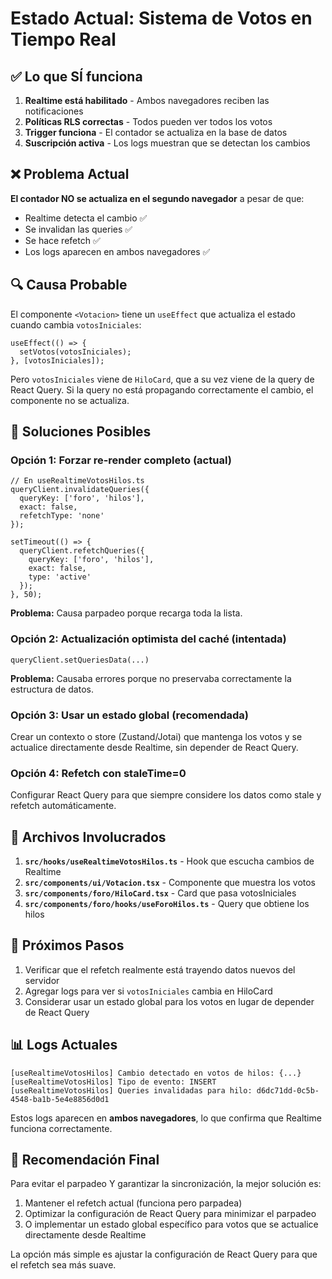# Estado Actual: Sistema de Votos en Tiempo Real

## ✅ Lo que SÍ funciona

1. **Realtime está habilitado** - Ambos navegadores reciben las notificaciones
2. **Políticas RLS correctas** - Todos pueden ver todos los votos
3. **Trigger funciona** - El contador se actualiza en la base de datos
4. **Suscripción activa** - Los logs muestran que se detectan los cambios

## ❌ Problema Actual

**El contador NO se actualiza en el segundo navegador** a pesar de que:
- Realtime detecta el cambio ✅
- Se invalidan las queries ✅  
- Se hace refetch ✅
- Los logs aparecen en ambos navegadores ✅

## 🔍 Causa Probable

El componente `<Votacion>` tiene un `useEffect` que actualiza el estado cuando cambia `votosIniciales`:

```tsx
useEffect(() => {
  setVotos(votosIniciales);
}, [votosIniciales]);
```

Pero `votosIniciales` viene de `HiloCard`, que a su vez viene de la query de React Query. Si la query no está propagando correctamente el cambio, el componente no se actualiza.

## 🎯 Soluciones Posibles

### Opción 1: Forzar re-render completo (actual)
```tsx
// En useRealtimeVotosHilos.ts
queryClient.invalidateQueries({ 
  queryKey: ['foro', 'hilos'],
  exact: false,
  refetchType: 'none'
});

setTimeout(() => {
  queryClient.refetchQueries({
    queryKey: ['foro', 'hilos'],
    exact: false,
    type: 'active'
  });
}, 50);
```

**Problema:** Causa parpadeo porque recarga toda la lista.

### Opción 2: Actualización optimista del caché (intentada)
```tsx
queryClient.setQueriesData(...)
```

**Problema:** Causaba errores porque no preservaba correctamente la estructura de datos.

### Opción 3: Usar un estado global (recomendada)
Crear un contexto o store (Zustand/Jotai) que mantenga los votos y se actualice directamente desde Realtime, sin depender de React Query.

### Opción 4: Refetch con staleTime=0
Configurar React Query para que siempre considere los datos como stale y refetch automáticamente.

## 📝 Archivos Involucrados

1. **`src/hooks/useRealtimeVotosHilos.ts`** - Hook que escucha cambios de Realtime
2. **`src/components/ui/Votacion.tsx`** - Componente que muestra los votos
3. **`src/components/foro/HiloCard.tsx`** - Card que pasa votosIniciales
4. **`src/components/foro/hooks/useForoHilos.ts`** - Query que obtiene los hilos

## 🔧 Próximos Pasos

1. Verificar que el refetch realmente está trayendo datos nuevos del servidor
2. Agregar logs para ver si `votosIniciales` cambia en HiloCard
3. Considerar usar un estado global para los votos en lugar de depender de React Query

## 📊 Logs Actuales

```
[useRealtimeVotosHilos] Cambio detectado en votos de hilos: {...}
[useRealtimeVotosHilos] Tipo de evento: INSERT
[useRealtimeVotosHilos] Queries invalidadas para hilo: d6dc71dd-0c5b-4548-ba1b-5e4e8856d0d1
```

Estos logs aparecen en **ambos navegadores**, lo que confirma que Realtime funciona correctamente.

## 🎯 Recomendación Final

Para evitar el parpadeo Y garantizar la sincronización, la mejor solución es:

1. Mantener el refetch actual (funciona pero parpadea)
2. Optimizar la configuración de React Query para minimizar el parpadeo
3. O implementar un estado global específico para votos que se actualice directamente desde Realtime

La opción más simple es ajustar la configuración de React Query para que el refetch sea más suave.
